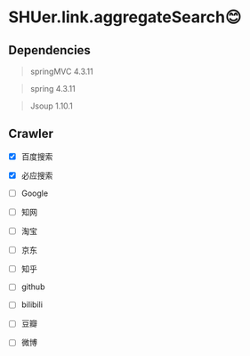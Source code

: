 # SHUer.link.aggregateSearch:blush:
## Dependencies
 > springMVC 4.3.11

 > spring 4.3.11

 > Jsoup 1.10.1
## Crawler
- [x] 百度搜索

- [x] 必应搜索

- [ ] Google

- [ ] 知网

- [ ] 淘宝

- [ ] 京东

- [ ] 知乎

- [ ] github

- [ ] bilibili

- [ ] 豆瓣

- [ ] 微博
